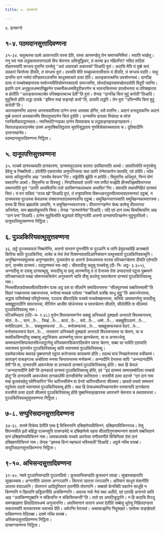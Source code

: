 ```yaml
---
title: ४. दानवग्गो

---
```

४. दानवग्गो  


## १-४. पठमदानसुत्तादिवण्णना

३१-३४. चतुत्थस्स पठमे आसज्‍जाति यस्स देति, तस्स आगमनहेतु तेन समागमनिमित्तं। भयाति भयहेतु। ननु भयं नाम लद्धकामतारागादयो विय चेतनाय अविसुद्धिकरं, तं कस्मा इध गहितन्ति? नयिदं तादिसं वोहारभयादिं सन्धाय वुत्तन्ति दस्सेतुं ‘‘अयं अदायको अकारको’’तिआदि वुत्तं। अदासि मेति यं पुब्बे कतं उपकारं चिन्तेत्वा दीयति, तं सन्धाय वुत्तं। दस्सति मेति पच्‍चुपकारासीसाय यं दीयति, तं सन्धाय वदति। साहु दानन्ति दानं नामेतं पण्डितपञ्‍ञत्तन्ति साधुसमाचारे ठत्वा देति। अलङ्कारत्थन्ति उपसोभनत्थं। दानञ्हि दत्वा तं पच्‍चवेक्खन्तस्स पामोज्‍जपीतिसोमनस्सादयो उप्पज्‍जन्ति, लोभदोसइस्सामच्छेरादयोपि विदूरी भवन्ति। इदानि दानं अनुकूलधम्मपरिब्रूहनेन पच्‍चनीकधम्मविदूरीकरणेन च भावनाचित्तस्स उपसोभनाय च परिक्खाराय च होतीति ‘‘अलङ्कारत्थञ्‍चेव परिक्खारत्थञ्‍च देती’’ति वुत्तं। तेनाह ‘‘दानञ्हि चित्तं मुदुं करोती’’तिआदि। मुदुचित्तो होति लद्धा दायके ‘‘इमिना मय्हं सङ्गहो कतो’’ति, दातापि लद्धरि। तेन वुत्तं ‘‘उभिन्‍नम्पि चित्तं मुदुं करोती’’ति।  
अदन्तदमनन्ति अदन्ता अनस्सवापिस्स दानेन दन्ता अस्सवा होन्ति, वसे वत्तन्ति। अदानं दन्तदूसकन्ति अदानं पुब्बे दन्तानं अस्सवानम्पि विघातुप्पादनेन चित्तं दूसेति। उन्‍नमन्ति दायका पियंवदा च परेसं गरुचित्तीकारट्ठानताय। नमन्तिपटिग्गाहका दानेन पियवाचाय च लद्धसङ्गहासङ्गाहकानं।  
चित्तालङ्कारदानमेव उत्तमं अनुपक्‍किलिट्ठताय सुपरिसुद्धताय गुणविसेसपच्‍चयताय च। दुतियादीनि उत्तानत्थानेव।  
पठमदानसुत्तादिवण्णना निट्ठिता।  


## ५. दानूपपत्तिसुत्तवण्णना

३५. पञ्‍चमे दानपच्‍चयाति दानकारणा, दानमयपुञ्‍ञस्स कतत्ता उपचितत्ताति अत्थो। उपपत्तियोति मनुस्सेसु देवेसु च निब्बत्तियो। ठपेतीति एकवारमेव अनुप्पज्‍जित्वा यथा उपरि तेनेवाकारेन पवत्तति, एवं ठपेति। तदेव चस्स अधिट्ठानन्ति आह ‘‘तस्सेव वेवचन’’न्ति। वड्ढेतीति ब्रूहेति न हापेति। विमुत्तन्ति अधिमुत्तं, निन्‍नं पोणं पब्भारन्ति अत्थो। विमुत्तन्ति वा विस्सट्ठं। निप्परियायतो उत्तरि नाम पणीतं मज्झेपि हीनमज्झिमविभागस्स लब्भनतोति वुत्तं ‘‘उत्तरि अभावितन्ति ततो उपरिमग्गफलत्थाय अभावित’’न्ति। संवत्तति तथापणिहितं दानमयं चित्तं। यं पन पाळियं ‘‘तञ्‍च खो’’तिआदि वुत्तं, तं तत्रुपपत्तिया विबन्धकरदुस्सील्याभावदस्सनपरं दट्ठब्बं, न दानमयस्स पुञ्‍ञस्स केवलस्स तंसंवत्तनतादस्सनपरन्ति दट्ठब्बं। समुच्छिन्‍नरागस्साति समुच्छिन्‍नकामरागस्स। तस्स हि सिया ब्रह्मलोके उपपत्ति, न समुच्छिन्‍नभवरागस्स। वीतरागग्गहणेन चेत्थ कामेसु वीतरागता अधिप्पेता, याय ब्रह्मलोकूपपत्ति सिया। तेनाह ‘‘दानमत्तेनेवा’’तिआदि। यदि एवं दानं तत्थ किमत्थियन्ति आह ‘‘दानं पना’’तिआदि। दानेन मुदुचित्तोति बद्धाघाते वेरिपुग्गलेपि अत्तनो दानसम्पटिच्छनेन मुदुभूतचित्तो।  
दानूपपत्तिसुत्तवण्णना निट्ठिता।  


## ६. पुञ्‍ञकिरियवत्थुसुत्तवण्णना

३६. छट्ठे पुज्‍जभवफलं निब्बत्तेन्ति, अत्तनो सन्तानं पुनन्तीति वा पुञ्‍ञानि च तानि हेतुपच्‍चयेहि कत्तब्बतो किरिया चाति पुञ्‍ञकिरिया, तायेव च तेसं तेसं पियमनापतादिआनिसंसानं वत्थुभावतो पुञ्‍ञकिरियवत्थूनि।  
अनुच्छिन्‍नभवमूलस्स अनुग्गहवसेन, पूजावसेन वा अत्तनो देय्यधम्मस्स परस्स परिच्‍चागचेतना दीयति एतेनाति दानं, दानमेव दानमयं। पदपूरणमत्तं मय-सद्दो। चीवरादीसु चतूसु पच्‍चयेसु (दी॰ नि॰ अट्ठ॰ ३.३०५), अन्‍नादीसु वा दससु दानवत्थूसु, रूपादीसु वा छसु आरम्मणेसु तं तं देन्तस्स तेसं उप्पादनतो पट्ठाय पुब्बभागे परिच्‍चागकाले पच्छा सोमनस्सचित्तेन अनुस्सरणे चाति तीसु कालेसु पवत्तचेतना दानमयं पुञ्‍ञकिरियवत्थु नाम।  
निच्‍चसीलउपोसथसीलादिवसेन पञ्‍च अट्ठ दस वा सीलानि समादियन्तस्स ‘‘सीलपूरणत्थं पब्बजिस्सामी’’ति विहारं गच्छन्तस्स पब्बजन्तस्स, मनोरथं मत्थकं पापेत्वा ‘‘पब्बजितो वतम्हि साधु सुट्ठू’’ति आवज्‍जेन्तस्स, सद्धाय पातिमोक्खं परिपूरेन्तस्स, पञ्‍ञाय चीवरादिके पच्‍चये पच्‍चवेक्खन्तस्स, सतिया आपाथगतेसु रूपादीसु चक्खुद्वारादीनि संवरन्तस्स, वीरियेन आजीवं सोधेन्तस्स च पवत्तचेतना सीलति, सीलेतीति वा सीलमयं पुञ्‍ञकिरियवत्थु नाम।  
पटिसम्भिदायं (पटि॰ म॰ १.४८) वुत्तेन विपस्सनामग्गेन चक्खुं अनिच्‍चतो दुक्खतो अनत्ततो विपस्सन्तस्स, सोतं…पे॰… घानं…पे॰… जिव्हं…पे॰… कायं…पे॰… रूपे…पे॰… धम्मे…पे॰… चक्खुविञ्‍ञाणं…पे॰… मनोविञ्‍ञाणं…पे॰… चक्खुसम्फस्सं …पे॰… मनोसम्फस्सं…पे॰… चक्खुसम्फस्सजं वेदनं…पे॰… मनोसम्फस्सजं वेदनं…पे॰… जरामरणं अनिच्‍चतो दुक्खतो अनत्ततो विपस्सन्तस्स या चेतना, या च पथवीकसिणादीसु सब्बासु अट्ठत्तिंसाय आरम्मणेसु पवत्ता झानचेतना, या च अनवज्‍जेसु कम्मायतनसिप्पायतनविज्‍जाट्ठानेसु परिचयमनसिकारादिवसेन पवत्ता चेतना, सब्बा सा भावेति एतायाति भावनामयं वुत्तनयेन पुञ्‍ञकिरियवत्थु चाति भावनामयं पुञ्‍ञकिरियवत्थु।  
एकमेकञ्‍चेत्थ यथारहं पुब्बभागतो पट्ठाय करोन्तस्स कायकम्मं होति। तदत्थं वाचं निच्छारेन्तस्स वचीकम्मं। कायङ्गं वाचङ्गञ्‍च अचोपेत्वा मनसा चिन्तयन्तस्स मनोकम्मं। अन्‍नादीनि देन्तस्स चापि ‘‘अन्‍नदानादीनि देमी’’ति वा, दानपारमिं आवज्‍जेत्वा वा दानकाले दानमयं पुञ्‍ञकिरियवत्थु होति। यथा हि केवलं ‘‘अन्‍नदानादीनि देमी’’ति दानकाले दानमयं पुञ्‍ञकिरियवत्थु होति, एवं ‘‘इदं दानमयं सम्मासम्बोधिया पच्‍चयो होतू’’ति दानपारमिं आवज्‍जेत्वा दानकालेपि दानसीसेनेव पवत्तितत्ता। वत्तसीसे ठत्वा ददन्तो ‘‘एतं दानं नाम मय्हं कुलवंसहेतु पवेणिचारित्त’’न्ति चारित्तसीसेन वा देन्तो चारित्तसीलत्ता सीलमयं। खयतो वयतो सम्मसनं पट्ठपेत्वा ददतो भावनामयं पुञ्‍ञकिरियवत्थु होति। यथा हि देय्यधम्मपरिच्‍चागवसेन वत्तमानापि दानचेतना वत्तसीसे ठत्वा ददतो सीलमयं पुञ्‍ञकिरियवत्थु होति पुब्बाभिसङ्खारस्स अपरभागे चेतनाय च तथापवत्तत्ता।  
पुञ्‍ञकिरियवत्थुसुत्तवण्णना निट्ठिता।  


## ७-८. सप्पुरिसदानसुत्तादिवण्णना

३७-३८. सत्तमे विचेय्य देतीति एत्थ द्वे विचिननानि दक्खिणेय्यविचिननं, दक्खिणाविचिननञ्‍च। तेसु विपन्‍नसीले इतो बहिद्धा पञ्‍चनवुति पासण्डभेदे च दक्खिणेय्ये पहाय सीलादिगुणसम्पन्‍नानं सासने पब्बजितानं दानं दक्खिणेय्यविचिननं नाम। लामकलामके पच्‍चये अपनेत्वा पणीतपणीते विचिनित्वा तेसं दानं दक्खिणाविचिननं नाम। तेनाह ‘‘इमस्स दिन्‍नं महप्फलं भविस्सती’’तिआदि। अट्ठमे नत्थि वत्तब्बं।  
सप्पुरिसदानसुत्तादिवण्णना निट्ठिता।  


## ९-१०. अभिसन्दसुत्तादिवण्णना

३९-४०. नवमे पुञ्‍ञाभिसन्दाति पुञ्‍ञनदियो। कुसलाभिसन्दाति कुसलानं पवाहा। सुखस्साहाराति सुखपच्‍चया। अग्गानीति ञातत्ता अग्गञ्‍ञानि। चिररत्तं ञातत्ता रत्तञ्‍ञानि। अरियानं साधूनं वंसानीति ञातत्ता वंसञ्‍ञानि। पोराणानं आदिपुरिसानं एतानीति पोराणानि। सब्बसो केनचिपि पकारेन साधूहि न किण्णानि न खित्तानि छड्डितानीति असंकिण्णानि। अयञ्‍च नयो नेसं यथा अतीते, एवं एतरहि अनागते चाति आह ‘‘असंकिण्णपुब्बानि न संकियन्ति न संकियिस्सन्ती’’ति। ततो एव अप्पटिकुट्ठानि। न हि कदाचि विञ्‍ञू समणब्राह्मणा हिंसादिपापधम्मं अनुजानन्ति। अपरिमाणानं सत्तानं अभयं देतीति सब्बेसु भूतेसु निहितदण्डत्ता सकलस्सपि सत्तकायस्स भयाभावं देति। अवेरन्ति वेराभावं। अब्याबज्झन्ति निद्दुक्खतं। एवमेत्थ सङ्खेपतो पाळिवण्णना वेदितब्बा। दसमे नत्थि वत्तब्बं।  
अभिसन्दसुत्तादिवण्णना निट्ठिता।  
दानवग्गवण्णना निट्ठिता।  